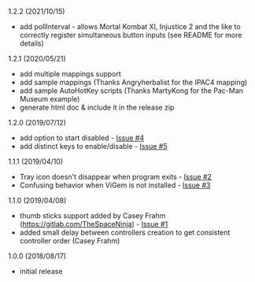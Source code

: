 1.2.2 (2021/10/15)
- add pollInterval - allows Mortal Kombat XI, Injustice 2 and the like to correctly register simultaneous button inputs (see README for more details)

1.2.1 (2020/05/21)
- add multiple mappings support
- add sample mappings (Thanks Angryherbalist for the IPAC4 mapping)
- add sample AutoHotKey scripts (Thanks MartyKong for the Pac-Man Museum example)
- generate html doc & include it in the release zip

1.2.0 (2019/07/12)
- add option to start disabled - [Issue #4](https://gitlab.com/SchwingSK/Keyboard2Xinput/issues/4)
- add distinct keys to enable/disable - [Issue #5](https://gitlab.com/SchwingSK/Keyboard2Xinput/issues/5)

1.1.1 (2019/04/10)
- Tray icon doesn't disappear when program exits - [Issue #2](https://gitlab.com/SchwingSK/Keyboard2Xinput/issues/2)
- Confusing behavior when ViGem is not installed - [Issue #3](https://gitlab.com/SchwingSK/Keyboard2Xinput/issues/3)

1.1.0 (2019/04/08)
- thumb sticks support added by Casey Frahm (https://gitlab.com/TheSpaceNinja) - [Issue #1](https://gitlab.com/SchwingSK/Keyboard2Xinput/issues/1)
- added small delay between controllers creation to get consistent controller order (Casey Frahm)

1.0.0 (2018/08/17)
- initial release

